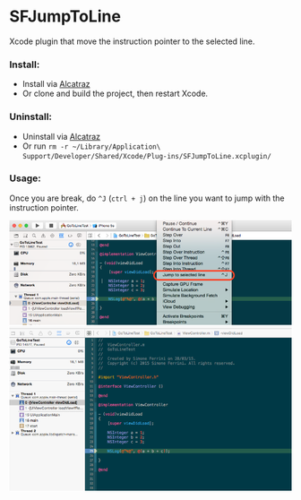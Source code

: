 # SFJumpToLine
Xcode plugin that move the instruction pointer to the selected line.

### Install:

- Install via [Alcatraz](http://alcatraz.io/)
- Or clone and build the project, then restart Xcode.

### Uninstall:

- Uninstall via [Alcatraz](http://alcatraz.io/)
- Or run `rm -r ~/Library/Application\ Support/Developer/Shared/Xcode/Plug-ins/SFJumpToLine.xcplugin/`

### Usage:

Once you are break, do `^J` (`ctrl + j`) on the line you want to jump with the instruction pointer.

<img src="https://raw.githubusercontent.com/sferrini/SFJumpToLine/master/SFJumpToLine.png" width="600"/>

<img src="https://raw.githubusercontent.com/sferrini/SFJumpToLine/master/SFJumpToLine-Gif.gif" width="600"/>
